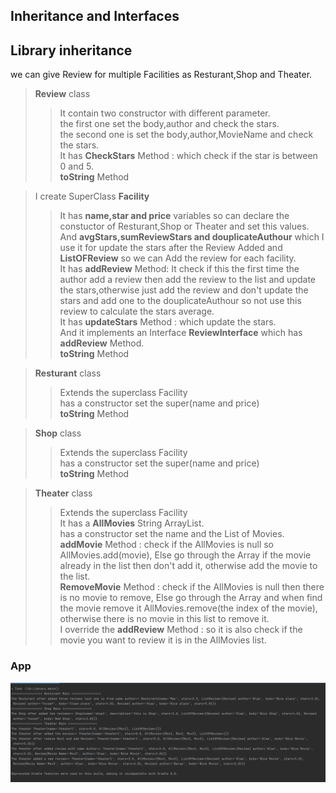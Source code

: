 ## Inheritance and Interfaces

## Library inheritance  
we can give Review for multiple Facilities as Resturant,Shop and Theater.  
  
> **Review** class  
>> It contain two constructor with different parameter.  
>> the first one set the body,author and check the stars.  
>> the second one is set the body,author,MovieName and check the stars.  
>> It has **CheckStars** Method : which check if the star is between 0 and 5.  
>> **toString** Method  
  

> I create SuperClass **Facility**  
>> It has **name,star and price** variables so can declare the constuctor of Resturant,Shop or Theater and set this values. And **avgStars,sumReviewStars and douplicateAuthour** which I use it for update the stars after the Review Added and **ListOFReview** so we can Add the review for each facility.  
>> It has **addReview** Method: It check if this the first time the author add a review then add the review to the list and update the stars,otherwise just add the review and don't update the stars and add one to the douplicateAuthour so not use this review to calculate the stars average.  
>> It has **updateStars** Method : which update the stars.  
>> And it implements an Interface **ReviewInterface** which has **addReview** Method.  
>> **toString** Method  
  


> **Resturant** class  
>> Extends the superclass Facility  
>> has a constructor set the super(name and price)  
>> **toString** Method  
  

> **Shop** class  
>> Extends the superclass Facility  
>> has a constructor set the super(name and price)  
>> **toString** Method  

> **Theater** class  
>> Extends the superclass Facility  
>> It has a **AllMovies** String ArrayList.  
>> has a constructor set the name and the List of Movies.  
>> **addMovie** Method : check if the AllMovies is null so AllMovies.add(movie), Else go through the Array if the movie already in the list then don't add it, otherwise add the movie to the list.  
>> **RemoveMovie** Method : check if the AllMovies is null then there is no movie to remove, Else go through the Array and when find the movie remove it AllMovies.remove(the index of the movie), otherwise there is no movie in this list to remove it.  
>> I override the **addReview** Method : so it is also check if the movie you want to review it is in the AllMovies list.  
  

  
### App  
![App](./Image/AppResult.PNG)  




